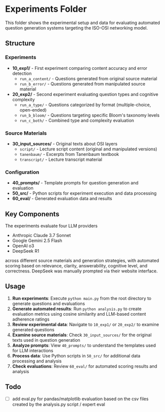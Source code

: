 # Experiments Folder

This folder shows the experimental setup and data for evaluating automated question generation systems targeting the ISO-OSI networking model.

## Structure

### Experiments
- **10_exp1/** - First experiment comparing content accuracy and error detection
  - `run_a_content/` - Questions generated from original source material
  - `run_b_error/` - Questions generated from manipulated source material
- **20_exp2/** - Second experiment evaluating question types and cognitive complexity
  - `run_a_type/` - Questions categorized by format (multiple-choice, open-ended)
  - `run_b_bloom/` - Questions targeting specific Bloom's taxonomy levels
  - `run_c_both/` - Combined type and complexity evaluation

### Source Materials
- **30_input_sources/** - Original texts about OSI layers
  - `script/` - Lecture script content (original and manipulated versions)
  - `tanenbaum/` - Excerpts from Tanenbaum textbook
  - `transcript/` - Lecture transcript material

### Configuration
- **40_prompts/** - Template prompts for question generation and evaluation
- **50_src/** - Python scripts for experiment execution and data processing
- **60_eval/** - Generated evaluation data and results

## Key Components

The experiments evaluate four LLM providers

- Anthropic Claude 3.7 Sonnet
- Google Gemini 2.5 Flash
- OpenAI o3
- DeepSeek R1

across different source materials and generation strategies, with automated scoring based on relevance, clarity, answerability, cognitive level, and correctness. DeepSeek was manually prompted via their website interface.

## Usage

1. **Run experiments**: Execute `python main.py` from the root directory to generate questions and evaluations
2. **Generate automated results**: Run `python analysis.py` to create evaluation metrics using cosine similarity and LLM-based content adherence ratings
3. **Review experimental data**: Navigate to `10_exp1/` or `20_exp2/` to examine generated questions
4. **Examine source materials**: Check `30_input_sources/` for the original texts used in question generation
5. **Analyze prompts**: View `40_prompts/` to understand the templates used for LLM interactions
6. **Process data**: Use Python scripts in `50_src/` for additional data processing and analysis
7. **Check evaluations**: Review `60_eval/` for automated scoring results and analysis

## Todo

- [ ] add eval.py for pandas/matplotlib evaluation based on the csv files created by the analysis.py script / expert eval